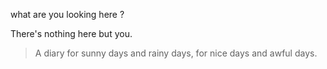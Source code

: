 what are you looking here ? 

There's nothing here but you.

> A diary for sunny days and rainy days, for nice days and awful days.
